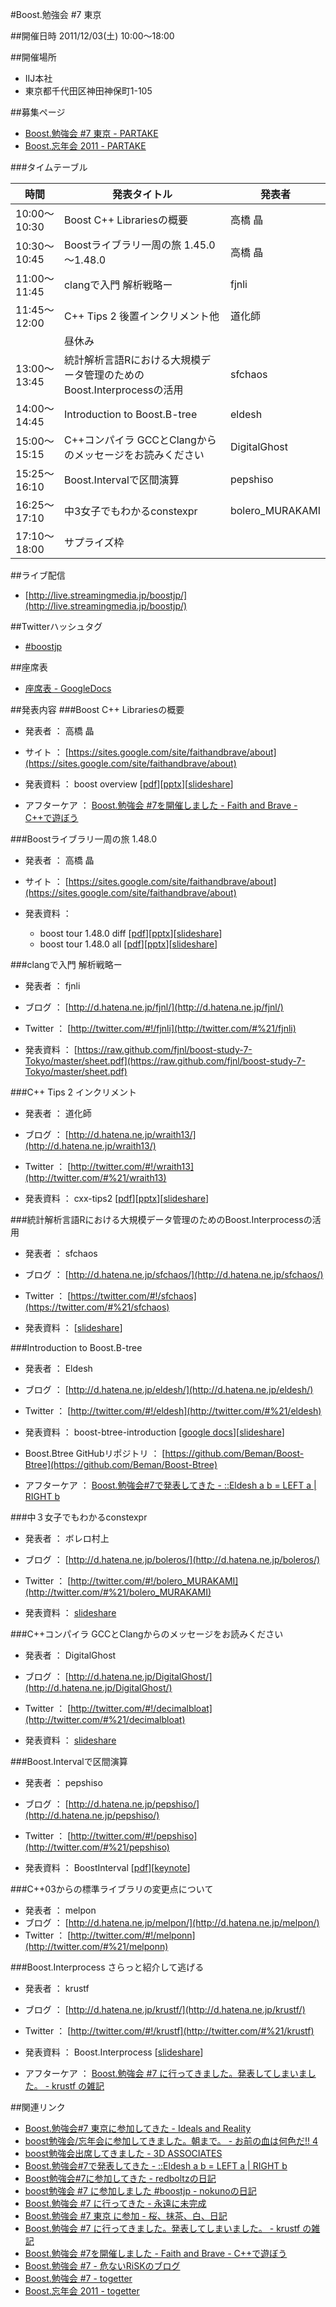 #Boost.勉強会 #7 東京

##開催日時
2011/12/03(土) 10:00～18:00

##開催場所
- IIJ本社
- 東京都千代田区神田神保町1-105


##募集ページ
- [Boost.勉強会 #7 東京 - PARTAKE](http://partake.in/events/a85f6ec3-95c4-40ee-8308-a5746c6277d4)
- [Boost.忘年会 2011 - PARTAKE](http://partake.in/events/ebfe31c2-9424-4d74-9b91-fc52bf95f69f)


###タイムテーブル

| 時間 | 発表タイトル | 発表者 |
|------------|---------------------------------------------|----------------|
| 10:00～10:30 | Boost C++ Librariesの概要              | 高橋 晶 |
| 10:30～10:45 | Boostライブラリ一周の旅 1.45.0～1.48.0 | 高橋 晶 |
| 11:00～11:45 | clangで入門 解析戦略ー                 | fjnli |
| 11:45～12:00 | C++ Tips 2 後置インクリメント他        | 道化師 |
|              | 昼休み |  |
| 13:00～13:45 | 統計解析言語Rにおける大規模データ管理のためのBoost.Interprocessの活用 | sfchaos |
| 14:00～14:45 | Introduction to Boost.B-tree           | eldesh |
| 15:00～15:15 | C++コンパイラ GCCとClangからのメッセージをお読みください | DigitalGhost |
| 15:25～16:10 | Boost.Intervalで区間演算               | pepshiso |
| 16:25～17:10 | 中3女子でもわかるconstexpr             | bolero_MURAKAMI |
| 17:10～18:00 | サプライズ枠 |  |


##ライブ配信
- [http://live.streamingmedia.jp/boostjp/](http://live.streamingmedia.jp/boostjp/)

##Twitterハッシュタグ
- [#boostjp](http://twitter.com/search?q=%23boostjp)


##座席表
- [座席表 - GoogleDocs](https://docs.google.com/spreadsheet/ccc?key=0Am0Htj_Q-a0DdHhZek1aV0R1dU5IZUtDNWFkSVpHTFE&hl=ja#gid=0)


##発表内容
###Boost C++ Librariesの概要
- 発表者 ： 高橋 晶
- サイト ： [https://sites.google.com/site/faithandbrave/about](https://sites.google.com/site/faithandbrave/about)

- 発表資料 ： boost overview [[pdf](http://dl.dropbox.com/u/1682460/presentation/boost_7/boost_overview.pdf)][[pptx](http://dl.dropbox.com/u/1682460/presentation/boost_7/boost_overview.pptx)][[slideshare](http://www.slideshare.net/faithandbrave/boost-overview)]
- アフターケア ： [Boost.勉強会 #7を開催しました - Faith and Brave - C++で遊ぼう](http://d.hatena.ne.jp/faith_and_brave/20111205/1323078372)


###Boostライブラリ一周の旅 1.48.0
- 発表者 ： 高橋 晶
- サイト ： [https://sites.google.com/site/faithandbrave/about](https://sites.google.com/site/faithandbrave/about)

- 発表資料 ：
	- boost tour 1.48.0 diff [[pdf](http://dl.dropbox.com/u/1682460/presentation/boost_7/boost_tour_1_48_0.pdf)][[pptx](http://dl.dropbox.com/u/1682460/presentation/boost_7/boost_tour_1_48_0.pptx)][[slideshare](http://www.slideshare.net/faithandbrave/boost-tour-1480-diff)]
	- boost tour 1.48.0 all [[pdf](http://dl.dropbox.com/u/1682460/presentation/boost_7/boost_tour_1_48_0_all.pdf)][[pptx](http://dl.dropbox.com/u/1682460/presentation/boost_7/boost_tour_1_48_0_all.pptx)][[slideshare](http://www.slideshare.net/faithandbrave/boost-tour-1480-all)]


###clangで入門 解析戦略ー
- 発表者 ： fjnli
- ブログ ： [http://d.hatena.ne.jp/fjnl/](http://d.hatena.ne.jp/fjnl/)
- Twitter ： [http://twitter.com/#!/fjnli](http://twitter.com/#%21/fjnli)

- 発表資料 ： [https://raw.github.com/fjnl/boost-study-7-Tokyo/master/sheet.pdf](https://raw.github.com/fjnl/boost-study-7-Tokyo/master/sheet.pdf)


###C++ Tips 2 インクリメント
- 発表者 ： 道化師
- ブログ ： [http://d.hatena.ne.jp/wraith13/](http://d.hatena.ne.jp/wraith13/)
- Twitter ： [http://twitter.com/#!/wraith13](http://twitter.com/#%21/wraith13)

- 発表資料 ： cxx-tips2 [[pdf](http://www.trickpalace.net/paper/cxxtips2.pdf)][[pptx](http://www.trickpalace.net/paper/cxxtips2.pptx)][[slideshare](http://www.slideshare.net/wraith13/c-tips2)]


###統計解析言語Rにおける大規模データ管理のためのBoost.Interprocessの活用
- 発表者 ： sfchaos
- ブログ ： [http://d.hatena.ne.jp/sfchaos/](http://d.hatena.ne.jp/sfchaos/)
- Twitter ： [https://twitter.com/#!/sfchaos](https://twitter.com/#%21/sfchaos)

- 発表資料 ： [[slideshare](http://www.slideshare.net/sfchaos/rboostinterprocess)]


###Introduction to Boost.B-tree
- 発表者 ： Eldesh
- ブログ ： [http://d.hatena.ne.jp/eldesh/](http://d.hatena.ne.jp/eldesh/)
- Twitter ： [http://twitter.com/#!/eldesh](http://twitter.com/#%21/eldesh)

- 発表資料 ： boost-btree-introduction [[google docs](http://goo.gl/yaUwI)][[slideshare](http://www.slideshare.net/eldesh/boost-btree-introduction)]
- Boost.Btree GitHubリポジトリ ： [https://github.com/Beman/Boost-Btree](https://github.com/Beman/Boost-Btree)
- アフターケア ： [Boost.勉強会#7で発表してきた - ::Eldesh a b = LEFT a | RIGHT b](http://d.hatena.ne.jp/eldesh/20111205/1323050181)


###中３女子でもわかるconstexpr
- 発表者 ： ボレロ村上
- ブログ ： [http://d.hatena.ne.jp/boleros/](http://d.hatena.ne.jp/boleros/)
- Twitter ： [http://twitter.com/#!/bolero_MURAKAMI](http://twitter.com/#%21/bolero_MURAKAMI)

- 発表資料 ： [slideshare](http://www.slideshare.net/GenyaMurakami/constexpr-10458089)


###C++コンパイラ GCCとClangからのメッセージをお読みください
- 発表者 ： DigitalGhost
- ブログ ： [http://d.hatena.ne.jp/DigitalGhost/](http://d.hatena.ne.jp/DigitalGhost/)
- Twitter ： [http://twitter.com/#!/decimalbloat](http://twitter.com/#%21/decimalbloat)

- 発表資料 ： [slideshare](http://www.slideshare.net/digitalghost/bbk7)


###Boost.Intervalで区間演算
- 発表者 ： pepshiso
- ブログ ： [http://d.hatena.ne.jp/pepshiso/](http://d.hatena.ne.jp/pepshiso/)
- Twitter ： [http://twitter.com/#!/pepshiso](http://twitter.com/#%21/pepshiso)

- 発表資料 ： BoostInterval [[pdf](https://docs.google.com/viewer?a=v&pid=sites&srcid=ZGVmYXVsdGRvbWFpbnxwZXBzaGlzbzl8Z3g6NmZlZjUxMTY3Y2M4NmY3OA)][[keynote](https://sites.google.com/site/pepshiso9/home/boostinterval/BoostInterval.key?attredirects=0)]


###C++03からの標準ライブラリの変更点について
- 発表者 ： melpon
- ブログ ： [http://d.hatena.ne.jp/melpon/](http://d.hatena.ne.jp/melpon/)
- Twitter ： [http://twitter.com/#!/melponn](http://twitter.com/#%21/melponn)


###Boost.Interprocess さらっと紹介して逃げる
- 発表者 ： krustf
- ブログ ： [http://d.hatena.ne.jp/krustf/](http://d.hatena.ne.jp/krustf/)
- Twitter ： [http://twitter.com/#!/krustf](http://twitter.com/#%21/krustf)

- 発表資料 ： Boost.Interprocess [[slideshare](http://www.slideshare.net/krustf/boostinterprocess-10461625)]
- アフターケア ： [Boost.勉強会 #7 に行ってきました。発表してしまいました。 - krustf の雑記](http://d.hatena.ne.jp/krustf/20111205/1323060511)


##関連リンク
- [Boost.勉強会#7 東京に参加してきた - Ideals and Reality](http://d.hatena.ne.jp/alwei/20111204/1323016765)
- [boost勉強会/忘年会に参加してきました。朝まで。 - お前の血は何色だ!! 4](http://d.hatena.ne.jp/rti7743/20111204/1323005129)
- [boost勉強会出席してきました - 3D ASSOCIATES](http://3dassociates.wordpress.com/2011/12/04/boost%E5%8B%89%E5%BC%B7%E4%BC%9A%E5%87%BA%E5%B8%AD%E3%81%97%E3%81%A6%E3%81%8D%E3%81%BE%E3%81%97%E3%81%9F/)
- [Boost.勉強会#7で発表してきた - ::Eldesh a b = LEFT a | RIGHT b](http://d.hatena.ne.jp/eldesh/20111205/1323050181)
- [Boost勉強会#7に参加してきた - redboltzの日記](http://d.hatena.ne.jp/redboltz/20111204/1322998608)
- [boost勉強会 #7 に参加しました #boostjp - nokunoの日記](http://d.hatena.ne.jp/nokuno/20111203/1322902513)
- [Boost.勉強会 #7 に行ってきた - 永遠に未完成](http://d.hatena.ne.jp/thinca/20111203/1322902692)
- [Boost.勉強会 #7 東京 に参加 - 桜、抹茶、白、日記](http://d.hatena.ne.jp/youandi/20111203/p1)
- [Boost.勉強会 #7 に行ってきました。発表してしまいました。 - krustf の雑記](http://d.hatena.ne.jp/krustf/20111205/1323060511)
- [Boost.勉強会 #7を開催しました - Faith and Brave - C++で遊ぼう](http://d.hatena.ne.jp/faith_and_brave/20111205/1323078372)
- [Boost.勉強会 #7 - 危ないRiSKのブログ](http://d.hatena.ne.jp/RiSK/20111206/1323137083)
- [Boost.勉強会 #7 - togetter](http://togetter.com/li/222760)
- [Boost.忘年会 2011 - togetter](http://togetter.com/li/222769)

